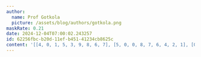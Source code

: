 ```yaml
---
author:
  name: Prof Gotkola
  picture: /assets/blog/authors/gotkola.png
maskRate: 0.21
date: 2024-12-04T07:00:02.243257
id: 62256fbc-b20d-11ef-b451-41234cb8625c
content: '[[4, 0, 1, 5, 3, 9, 8, 6, 7], [5, 0, 0, 8, 7, 6, 4, 2, 1], [0, 7, 6, 4, 2, 1, 5, 9, 3], [0, 4, 0, 7, 9, 5, 1, 8, 6], [6, 8, 5, 2, 1, 4, 3, 7, 0], [9, 1, 7, 6, 0, 0, 0, 4, 5], [1, 6, 0, 0, 5, 0, 0, 0, 8], [3, 0, 8, 1, 0, 7, 6, 5, 2], [7, 5, 2, 3, 6, 8, 9, 1, 4]]'
---
```

